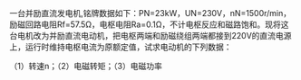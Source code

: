 <!--
 * @Author: 小叶同学
 * @Date: 2024-03-17 20:55:14
 * @LastEditors: Please set LastEditors
 * @LastEditTime: 2024-03-17 20:55:18
 * @Description: 请填写简介
-->
一台并励直流发电机,铭牌数据如下：PN=23kW，UN=230V，nN=1500r/min，励磁回路电阻Rf=57.5Ω，电枢电阻Ra=0.1Ω，不计电枢反应和磁路饱和。现将这台电机改为并励直流电动机，把电枢两端和励磁绕组两端都接到220V的直流电源上，运行时维持电枢电流为原额定值，试求电动机的下列数据： 

（1）转速n；（2）电磁转矩；（3）电磁功率